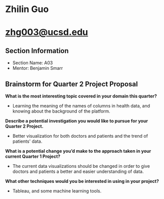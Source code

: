 # Zhilin Guo
# zhg003@ucsd.edu

## Section Information
- Section Name: A03
- Mentor: Benjamin Smarr

## Brainstorm for Quarter 2 Project Proposal

**What is the most interesting topic covered in your domain this quarter?**
- Learning the meaning of the names of columns in health data, and knowing about the background of the platform.

**Describe a potential investigation you would like to pursue for your Quarter 2 Project.**
- Better visualization for both doctors and patients and the trend of patients' data.

**What is a potential change you’d make to the approach taken in your current Quarter 1 Project?**
- The current data visualizations should be changed in order to give doctors and patients a better and easier understanding of data.

**What other techniques would you be interested in using in your project?**
- Tableau, and some machine learning tools.
